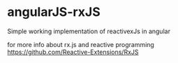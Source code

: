 # angularJS-rxJS

Simple working implementation of reactivexJs in angular

for more info about rx.js and reactive programming
https://github.com/Reactive-Extensions/RxJS
